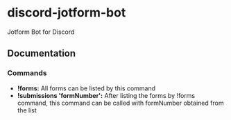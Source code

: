 # discord-jotform-bot

Jotform Bot for Discord

## Documentation

### Commands

- **!forms:** All forms can be listed by this command
- **!submissions 'formNumber':** After listing the forms by !forms command, this command can be called with formNumber obtained from the list
